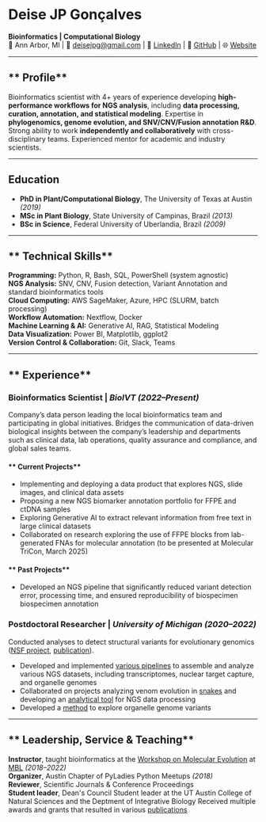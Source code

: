 # **Deise JP Gonçalves**
**Bioinformatics | Computational Biology**  
📍 Ann Arbor, MI | 📧 deisejpg@gmail.com | 🔗 [LinkedIn](https://www.linkedin.com/in/deisegoncalves/) 
| 🔗 [GitHub](https://github.com/deisejpg) | 🌐 [Website](http://www.deisegoncalves.com/)  

---

## ** Profile**
Bioinformatics scientist with 4+ years of experience developing **high-performance workflows for 
NGS analysis**, including **data processing, curation, annotation, and statistical modeling**. 
Expertise in **phylogenomics, genome evolution, and SNV/CNV/Fusion annotation R&D**. Strong ability 
to work **independently and collaboratively** with cross-disciplinary teams. Experienced mentor for 
academic and industry scientists.

---

## Education
- **PhD in Plant/Computational Biology**, The University of Texas at Austin *(2019)*
- **MSc in Plant Biology**, State University of Campinas, Brazil *(2013)*
- **BSc in Science**, Federal University of Uberlandia, Brazil *(2009)*

---

## ** Technical Skills**
 **Programming:** Python, R, Bash, SQL, PowerShell  (system agnostic)  
 **NGS Analysis:** SNV, CNV, Fusion detection, Variant Annotation and standard bioinformatics tools  
 **Cloud Computing:** AWS SageMaker, Azure, HPC (SLURM, batch processing)  
 **Workflow Automation:** Nextflow, Docker  
 **Machine Learning & AI:** Generative AI, RAG, Statistical Modeling  
 **Data Visualization:** Power BI, Matplotlib, ggplot2  
 **Version Control & Collaboration:** Git, Slack, Teams

---

## ** Experience**

### **Bioinformatics Scientist** | *BioIVT* *(2022–Present)*  
Company’s data person leading the local bioinformatics team and participating 
in global initiatives. Bridges the communication of data-driven biological insights 
between the company’s leadership and departments such as clinical data, lab operations, 
quality assurance and compliance, and global sales teams.  

#### ** Current Projects**
- Implementing and deploying a data product that explores NGS, slide images, and clinical data assets
-	Proposing a new NGS biomarker annotation portfolio for FFPE and ctDNA samples 
-	Exploring Generative AI to extract relevant information from free text in large clinical datasets
-	Collaborated on research exploring the use of FFPE blocks from lab-generated FNAs for molecular 
annotation (to be presented at Molecular TriCon, March 2025)  

#### ** Past Projects**
- Developed an NGS pipeline that significantly reduced variant detection error, processing time, 
and ensured reproducibility of biospecimen biospecimen annotation

### **Postdoctoral Researcher** | *University of Michigan* *(2020–2022)*
Conducted analyses to detect structural variants for evolutionary genomics 
([NSF project](https://www.nsf.gov/awardsearch/showAward?AWD_ID=1917146&HistoricalAwards=false), 
[publication](https://nph.onlinelibrary.wiley.com/doi/10.1111/nph.20200)).  

-	Developed and implemented [various pipelines](https://github.com/deisejpg/manipulating_fastas.git)
to assemble and analyze various NGS datasets, including transcriptomes, nuclear target capture, 
and organelle genomes 
-	Collaborated on projects analyzing venom evolution in 
[snakes](https://github.com/deisejpg/mito-genes_from_transcriptome) 
and developing an [analytical tool](https://github.com/edgardomortiz/sam2consensus) 
for NGS data processing
-	Developed a [method](https://github.com/deisejpg/rosids) to explore organelle genome variants

---

## ** Leadership, Service & Teaching**

**Instructor**, taught bioinformatics at the 
[Workshop on Molecular Evolution](https://molevolworkshop.github.io/about/) at 
[MBL](https://molevolworkshop.github.io/?_ga=2.119272586.2013273605.1651511791-1963788801.1650375037) *(2018–2022)*  
**Organizer**, Austin Chapter of PyLadies Python Meetups *(2018)*  
**Reviewer**, Scientific Journals & Conference Proceedings  
**Student leader**, Dean's Council Student leader at the UT Austin College of Natural Sciences 
and the Deptment of Integrative Biology 
Received multiple awards and grants that resulted in various [publications](https://scholar.google.com/citations?user=l0q5YpsAAAAJ&hl=en)
